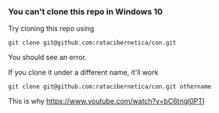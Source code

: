 ### You can't clone this repo in Windows 10

Try cloning this repo using

```
git clone git@github.com:ratacibernetica/con.git
```

You should see an error.

If you clone it under a different name, it'll work

```
git clone git@github.com:ratacibernetica/con.git othername
```


This is why
https://www.youtube.com/watch?v=bC6tngl0PTI
